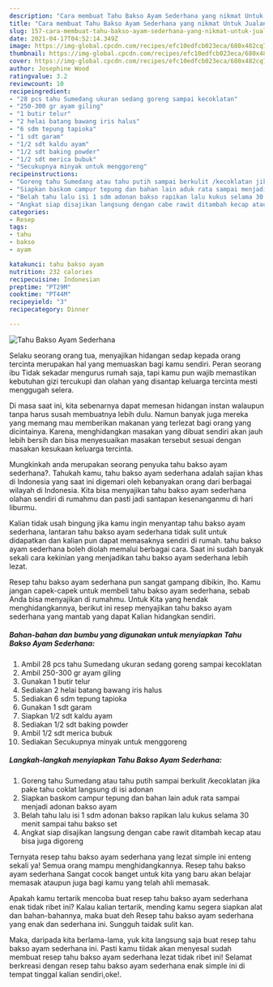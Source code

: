 ```yaml
---
description: "Cara membuat Tahu Bakso Ayam Sederhana yang nikmat Untuk Jualan"
title: "Cara membuat Tahu Bakso Ayam Sederhana yang nikmat Untuk Jualan"
slug: 157-cara-membuat-tahu-bakso-ayam-sederhana-yang-nikmat-untuk-jualan
date: 2021-04-17T04:52:14.349Z
image: https://img-global.cpcdn.com/recipes/efc10edfcb023eca/680x482cq70/tahu-bakso-ayam-sederhana-foto-resep-utama.jpg
thumbnail: https://img-global.cpcdn.com/recipes/efc10edfcb023eca/680x482cq70/tahu-bakso-ayam-sederhana-foto-resep-utama.jpg
cover: https://img-global.cpcdn.com/recipes/efc10edfcb023eca/680x482cq70/tahu-bakso-ayam-sederhana-foto-resep-utama.jpg
author: Josephine Wood
ratingvalue: 3.2
reviewcount: 10
recipeingredient:
- "28 pcs tahu Sumedang ukuran sedang goreng sampai kecoklatan"
- "250-300 gr ayam giling"
- "1 butir telur"
- "2 helai batang bawang iris halus"
- "6 sdm tepung tapioka"
- "1 sdt garam"
- "1/2 sdt kaldu ayam"
- "1/2 sdt baking powder"
- "1/2 sdt merica bubuk"
- "Secukupnya minyak untuk menggoreng"
recipeinstructions:
- "Goreng tahu Sumedang atau tahu putih sampai berkulit /kecoklatan jika pake tahu coklat langsung di isi adonan"
- "Siapkan baskom campur tepung dan bahan lain aduk rata sampai menjadi adonan bakso ayam"
- "Belah tahu lalu isi 1 sdm adonan bakso rapikan lalu kukus selama 30 menit sampai tahu bakso set"
- "Angkat siap disajikan langsung dengan cabe rawit ditambah kecap atau bisa juga digoreng"
categories:
- Resep
tags:
- tahu
- bakso
- ayam

katakunci: tahu bakso ayam 
nutrition: 232 calories
recipecuisine: Indonesian
preptime: "PT29M"
cooktime: "PT44M"
recipeyield: "3"
recipecategory: Dinner

---
```



![Tahu Bakso Ayam Sederhana](https://img-global.cpcdn.com/recipes/efc10edfcb023eca/680x482cq70/tahu-bakso-ayam-sederhana-foto-resep-utama.jpg)

Selaku seorang orang tua, menyajikan hidangan sedap kepada orang tercinta merupakan hal yang memuaskan bagi kamu sendiri. Peran seorang ibu Tidak sekadar mengurus rumah saja, tapi kamu pun wajib memastikan kebutuhan gizi tercukupi dan olahan yang disantap keluarga tercinta mesti menggugah selera.

Di masa  saat ini, kita sebenarnya dapat memesan hidangan instan walaupun tanpa harus susah membuatnya lebih dulu. Namun banyak juga mereka yang memang mau memberikan makanan yang terlezat bagi orang yang dicintainya. Karena, menghidangkan masakan yang dibuat sendiri akan jauh lebih bersih dan bisa menyesuaikan masakan tersebut sesuai dengan masakan kesukaan keluarga tercinta. 



Mungkinkah anda merupakan seorang penyuka tahu bakso ayam sederhana?. Tahukah kamu, tahu bakso ayam sederhana adalah sajian khas di Indonesia yang saat ini digemari oleh kebanyakan orang dari berbagai wilayah di Indonesia. Kita bisa menyajikan tahu bakso ayam sederhana olahan sendiri di rumahmu dan pasti jadi santapan kesenanganmu di hari liburmu.

Kalian tidak usah bingung jika kamu ingin menyantap tahu bakso ayam sederhana, lantaran tahu bakso ayam sederhana tidak sulit untuk didapatkan dan kalian pun dapat memasaknya sendiri di rumah. tahu bakso ayam sederhana boleh diolah memalui berbagai cara. Saat ini sudah banyak sekali cara kekinian yang menjadikan tahu bakso ayam sederhana lebih lezat.

Resep tahu bakso ayam sederhana pun sangat gampang dibikin, lho. Kamu jangan capek-capek untuk membeli tahu bakso ayam sederhana, sebab Anda bisa menyajikan di rumahmu. Untuk Kita yang hendak menghidangkannya, berikut ini resep menyajikan tahu bakso ayam sederhana yang mantab yang dapat Kalian hidangkan sendiri.

<!--inarticleads1-->

##### Bahan-bahan dan bumbu yang digunakan untuk menyiapkan Tahu Bakso Ayam Sederhana:

1. Ambil 28 pcs tahu Sumedang ukuran sedang goreng sampai kecoklatan
1. Ambil 250-300 gr ayam giling
1. Gunakan 1 butir telur
1. Sediakan 2 helai batang bawang iris halus
1. Sediakan 6 sdm tepung tapioka
1. Gunakan 1 sdt garam
1. Siapkan 1/2 sdt kaldu ayam
1. Sediakan 1/2 sdt baking powder
1. Ambil 1/2 sdt merica bubuk
1. Sediakan Secukupnya minyak untuk menggoreng




<!--inarticleads2-->

##### Langkah-langkah menyiapkan Tahu Bakso Ayam Sederhana:

1. Goreng tahu Sumedang atau tahu putih sampai berkulit /kecoklatan jika pake tahu coklat langsung di isi adonan
1. Siapkan baskom campur tepung dan bahan lain aduk rata sampai menjadi adonan bakso ayam
1. Belah tahu lalu isi 1 sdm adonan bakso rapikan lalu kukus selama 30 menit sampai tahu bakso set
1. Angkat siap disajikan langsung dengan cabe rawit ditambah kecap atau bisa juga digoreng




Ternyata resep tahu bakso ayam sederhana yang lezat simple ini enteng sekali ya! Semua orang mampu menghidangkannya. Resep tahu bakso ayam sederhana Sangat cocok banget untuk kita yang baru akan belajar memasak ataupun juga bagi kamu yang telah ahli memasak.

Apakah kamu tertarik mencoba buat resep tahu bakso ayam sederhana enak tidak ribet ini? Kalau kalian tertarik, mending kamu segera siapkan alat dan bahan-bahannya, maka buat deh Resep tahu bakso ayam sederhana yang enak dan sederhana ini. Sungguh taidak sulit kan. 

Maka, daripada kita berlama-lama, yuk kita langsung saja buat resep tahu bakso ayam sederhana ini. Pasti kamu tiidak akan menyesal sudah membuat resep tahu bakso ayam sederhana lezat tidak ribet ini! Selamat berkreasi dengan resep tahu bakso ayam sederhana enak simple ini di tempat tinggal kalian sendiri,oke!.

